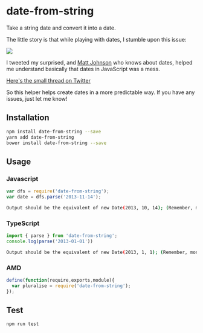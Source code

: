 # date-from-string
Take a string date and convert it into a date.

The little story is that while playing with dates, I stumble upon this issue: 

<img src="https://pbs.twimg.com/media/Djr2_mMX4AAbp9a.jpg" />

I tweeted my surprised, and [Matt Johnson](https://twitter.com/mj1856) who knows about dates, helped me understand basically that dates in JavaScript was a mess.

[Here's the small thread on Twitter]( https://twitter.com/sebhiticas/status/1025404401274576896)

So this helper helps create dates in a more predictable way. If you have any issues, just let me know!

## Installation 
```sh
npm install date-from-string --save
yarn add date-from-string
bower install date-from-string --save
```
## Usage
### Javascript
```javascript
var dfs = require('date-from-string');
var date = dfs.parse('2013-11-14');
```
```sh
Output should be the equivalent of new Date(2013, 10, 14); (Remember, months are 0 based index)
```
### TypeScript
```typescript
import { parse } from 'date-from-string';
console.log(parse('2013-01-01'))
```
```sh
Output should be the equivalent of new Date(2013, 1, 1); (Remember, months are 0 based index)
```
### AMD
```javascript
define(function(require,exports,module){
  var pluralise = require('date-from-string');
});
```
## Test 
```sh
npm run test
```
